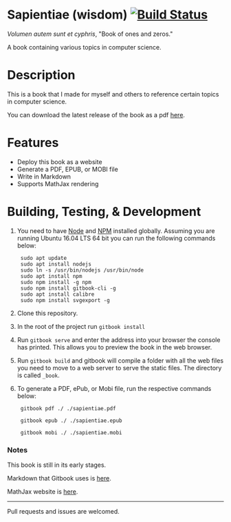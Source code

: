 # Sapientiae (wisdom) [![Build Status](https://travis-ci.org/jaylenw/Sapientiae.svg?branch=master)](https://travis-ci.org/jaylenw/Sapientiae)

*Volumen autem sunt et cyphris*, "Book of ones and zeros."  

A book containing various topics in computer science.

# Description

This is a book that I made for myself and others to reference certain topics in computer science.

You can download the latest release of the book as a pdf [here](https://github.com/jaylenw/Sapientiae/releases).

# Features

* Deploy this book as a website
* Generate a PDF, EPUB, or MOBI file
* Write in Markdown
* Supports MathJax rendering

# Building, Testing, & Development

1. You need to have [Node](https://nodejs.org/en/) and [NPM](https://www.npmjs.com/) installed globally. Assuming you are running Ubuntu 16.04 LTS 64 bit you can run the following commands below:

        sudo apt update  
        sudo apt install nodejs  
        sudo ln -s /usr/bin/nodejs /usr/bin/node  
        sudo apt install npm
        sudo npm install -g npm
        sudo npm install gitbook-cli -g
        sudo apt install calibre
        sudo npm install svgexport -g

2. Clone this repository.

3. In the root of the project run `gitbook install`

4. Run `gitbook serve` and enter the address into your browser the console
has printed. This allows you to preview the book in the web browser.

5. Run `gitbook build` and gitbook will compile a folder with all the web files you need to move to a web server to serve the static files. The directory is called `_book`.

6. To generate a PDF, ePub, or Mobi file, run the respective commands below:

        gitbook pdf ./ ./sapientiae.pdf

        gitbook epub ./ ./sapientiae.epub

        gitbook mobi ./ ./sapientiae.mobi

### Notes

This book is still in its early stages.

Markdown that Gitbook uses is [here](https://toolchain.gitbook.com/syntax/markdown.html).

MathJax website is [here](https://www.mathjax.org/).

-------------------

Pull requests and issues are welcomed.
